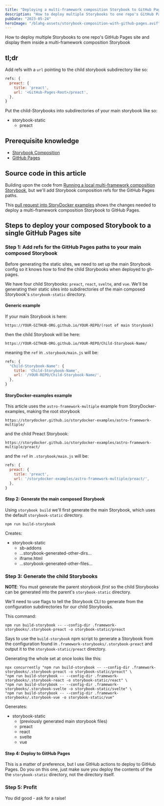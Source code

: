 ```yaml
---
title: "Deploying a multi-framework composition Storybook to GitHub Pages"
description: "How to deploy multiple Storybooks to one repo's GitHub Pages site and use them in a multi-framework composition Storybook"
pubDate: "2023-05-24"
heroImage: "/blahg-assets/storybook-composition-with-github-pages.avif"
---
```


How to deploy multiple Storybooks to one repo's GitHub Pages site and display them inside a multi-framework composition Storybook

## tl;dr

Add refs with a `url` pointing to the child storybook subdirectory like so:

```javascript
refs: {
  preact: {
    title: 'preact',
    url: '<GitHub-Pages-Root>/preact',
  },
}
```

Put the child-Storybooks into subdirectories of your main storybook like so:

<ul class="directories">
  <li class="folder-open">storybook-static
    <ul>
      <li class="folder">preact</li>
    </ul>
  </li>
</ul>


## Prerequisite knowledge

- [Storybook Composition](https://storybook.js.org/docs/react/sharing/storybook-composition)
- [GitHub Pages](https://pages.github.com/)

## Source code in this article

Building upon the code from [Running a local multi-framework composition Storybook](/blahg/multi-framework-composition-storybook-local), but we'll add Storybook composition refs for the GitHub Pages paths.

This [pull request into StoryDocker examples](https://github.com/storydocker/storydocker-examples/pull/3) shows the changes needed to deploy a multi-framework composition Storybook to GitHub Pages.


## Steps to deploy your composed Storybook to a single GitHub Pages site


### Step 1: Add refs for the GitHub Pages paths to your main composed Storybook

Before generating the static sites, we need to set up the main Storybook config so it knows how to find the child Storybooks when deployed to gh-pages.

We have four child Storybooks: `preact`, `react`, `svelte`, and `vue`. We'll be generating their static sites into subdirectories of the main composed Storybook's `storybook-static` directory. 

#### Generic example 

If your main Storybook is here:

`https://YOUR-GITHUB-ORG.github.io/YOUR-REPO/(root of main Storybook)`

then the child Storybook will be here:

`https://YOUR-GITHUB-ORG.github.io/YOUR-REPO/Child-Storybook-Name/`

meaning the `ref` in `.storybook/main.js` will be:

```javascript
refs: {
  "Child-Storybook-Name": {
    title: 'Child-Storybook-Name',
    url: '/YOUR-REPO/Child-Storybook-Name/',
  },
}
```

#### StoryDocker-examples example

This article uses the `astro-framework-multiple` example from StoryDocker-examples, making the root storybook

`https://storydocker.github.io/storydocker-examples/astro-framework-multiple/`

and the child Preact Storybook:

`https://storydocker.github.io/storydocker-examples/astro-framework-multiple/preact/`

and the `ref` in `.storybook/main.js` will be:

```javascript
refs: {
  preact: {
    title: 'preact',
    url: '/storydocker-examples/astro-framework-multiple/preact/',
  },
}
```

#### Step 2: Generate the main composed Storybook

Using `storybook build` we'll first generate the main Storybook, which uses the default `storybook-static` directory. 

`npm run build-storybook`

Creates:

<ul class="directories">
  <li class="folder-open">storybook-static
    <ul>
      <li class="folder">sb-addons</li>
      <li class="folder">...storybook-generated-other-dirs...</li>
      <li class="file">iframe.html</li>
      <li class="file">...storybook-generated-other-files...</li>
    </ul>
  </li>
</ul>

### Step 3: Generate the child Storybooks

**NOTE**: You must generate the parent storybook _first_ so the child Storybooks can be generated into the parent's `storybook-static` directory.

We'll need to use flags to tell the Storybook CLI to generate from the configuration subdirectories for our child Storybooks.

This command:

`npm run build-storybook -- --config-dir .framework-storybooks/.storybook-preact -o storybook-static/preact`

Says to use the `build-storybook` npm script to generate a Storybook from the configuration found in `.framework-storybooks/.storybook-preact` and output it to the `storybook-static/preact` directory.

Generating the whole set at once looks like this:

```
npx concurrently "npm run build-storybook -- --config-dir .framework-storybooks/.storybook-preact -o storybook-static/preact" \
"npm run build-storybook -- --config-dir .framework-storybooks/.storybook-react -o storybook-static/react" \
"npm run build-storybook -- --config-dir .framework-storybooks/.storybook-svelte -o storybook-static/svelte" \
"npm run build-storybook -- --config-dir .framework-storybooks/.storybook-vue -o storybook-static/vue"
```

Generates:

<ul class="directories">
  <li class="folder-open">storybook-static
    <ul>
      <li>(previously generated main storybook files)</li>
      <li class="folder">preact</li>
      <li class="folder">react</li>
      <li class="folder">svelte</li>
      <li class="folder">vue</li>
    </ul>
  </li>
</ul>

#### Step 4: Deploy to GitHub Pages

This is a matter of preference, but I use GitHub actions to deploy to GitHub Pages. Do you on this one, just make sure you deploy the contents of the the `storybook-static` directory, not the directory itself.

### Step 5: Profit

You did good - ask for a raise!
